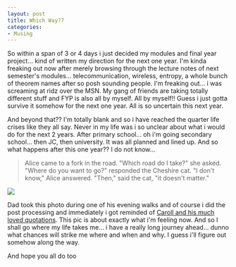 ```yaml
---
layout: post
title: Which Way??
categories:
- Musing
---
```



So within a span of 3 or 4 days i just decided my modules and final year project... kind of written my direction for the next one year. I'm kinda freaking out now after merely browsing through the lecture notes of next semester's modules... telecommunication, wireless, entropy, a whole bunch of theorem names after so posh sounding people. I'm freaking out... i was screaming at ridz over the MSN. My gang of friends are taking totally different stuff and FYP is also all by myself. All by myself!! Guess i just gotta survive it somehow for the next one year. All is so uncertain this next year.

And beyond that?? I'm totally blank and so i have reached the quarter life crises like they all say. Never in my life was i so unclear about what i would do for the next 2 years. After primary school... oh i'm going secondary school... then JC, then university. It was all planned and lined up. And so what happens after this one year?? I do not know...

> Alice came to a fork in the road.
"Which road do I take?" she asked.
"Where do you want to go?" responded the Cheshire cat.
"I don't know," Alice answered.
"Then," said the cat, "it doesn't matter."

![](http://static.flickr.com/65/198665891_20426252d3.jpg)

Dad took this photo during one of his evening walks and of course i did the post processing and immediately i got reminded of [Caroll and his much loved quotations](http://ww.thinkexist.com/quotes/lewis_carroll/ "Quotations by Lewis Caroll"). This pic is about exactly what i'm feeling now. And so I shall go where my life takes me... i have a really long journey ahead... dunno what chances will strike me where and when and why. I guess i'll figure out somehow along the way.

And hope you all do too
